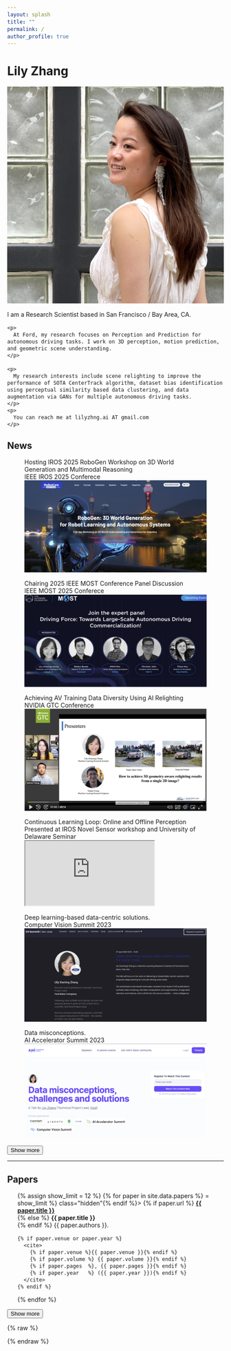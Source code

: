 ```yaml
---
layout: splash
title: ""
permalink: /
author_profile: true
---
```


<h1 class="centered-name">Lily Zhang</h1>


<!-- ░░░ Bio block with photo and links ░░░ -->
<div class="intro-flex">
  <div class="intro-left">          <!-- NEW wrapper -->
      <img src="/assets/img/prof_pic.jpg"
           alt="Lily Xianling Zhang"
           class="intro-avatar">
        <!-- social icons -->
        <div class="social-links">
          <a href="https://www.linkedin.com/in/alchemz/" aria-label="LinkedIn">
            <i class="fab fa-linkedin"></i>
          </a>
          <a href="https://github.com/alchemz" aria-label="GitHub">
            <i class="fab fa-github"></i>
          </a>
          <a href="https://scholar.google.com/citations?user=la-Mx-UAAAAJ" aria-label="Google Scholar">
            <i class="ai ai-google-scholar"></i>
          </a>
        </div>
  </div>

  <div class="intro-text">
    <p>
      I am a Research Scientist based in San Francisco / Bay Area, CA.
      <!-- I am a Research Scientist at
      <a href="https://corporate.ford.com/operations/locations/silicon-valley.html" target="_blank" rel="noopener">Ford Autonomy</a>, Palo Alto, CA. -->
    </p>

    <p>
      At Ford, my research focuses on Perception and Prediction for autonomous driving tasks. I work on 3D perception, motion prediction, and geometric scene understanding.
    </p>

    <p>
      My research interests include scene relighting to improve the performance of SOTA CenterTrack algorithm, dataset bias identification using perceptual similarity based data clustering, and data augmentation via GANs for multiple autonomous driving tasks.
    </p>
    <p>
      You can reach me at lilyzhng.ai AT gmail.com
    </p>
  </div>
</div>




## News

<div id="talks-videos" class="video-grid">
<figure>
  <figcaption>Hosting IROS 2025 RoboGen Workshop on 3D World Generation and Multimodal Reasoning<br><span class="venue-text">IEEE IROS 2025 Conferece</span></figcaption>
  <a href="https://robogen-iros.github.io/" target="_blank" rel="noopener" class="2025-iros-link">
    <img src="/assets/img/invited_talks/2025_iros.jpeg" alt="IROS Workshop" class="talk-thumbnail">
  </a>
</figure>

<figure>
  <figcaption>Chairing 2025 IEEE MOST Conference Panel Discussion<br><span class="venue-text">IEEE MOST 2025 Conferece</span></figcaption>
  <a href="https://ieeemobility.org/MOST2025/keynote.php" target="_blank" rel="noopener" class="2025-most-link">
    <img src="/assets/img/invited_talks/2025_most.png" alt="2025 MOST" class="talk-thumbnail">
  </a>
</figure>

<figure>
  <figcaption>Achieving AV Training Data Diversity Using AI Relighting<br><span class="venue-text">NVIDIA GTC Conference</span></figcaption>
  <a href="https://www.nvidia.com/en-us/on-demand/session/gtcspring23-s51407/" target="_blank" rel="noopener" class="nvidia-talk-link">
    <img src="/assets/img/invited_talks/2023_nvidia_2.png" alt="NVIDIA GTC Talk on Scene Relighting" class="talk-thumbnail">
    <div class="play-overlay">
      <i class="fas fa-circle-play"></i>
    </div>
  </a>
</figure>

<figure>
  <figcaption>Continuous Learning Loop: Online and Offline Perception<br><span class="venue-text">Presented at IROS Novel Sensor workshop and University of Delaware Seminar</span></figcaption>
  <iframe
    src="https://www.youtube.com/embed/_xMXiK9wBxE?playsinline=1&rel=0&mute=1"
    title="University of Delaware Lecture"
  ></iframe>
</figure>



<figure class="video-item hidden">
  <figcaption>Deep learning-based data-centric solutions.<br><span class="venue-text">Computer Vision Summit 2023</span></figcaption>
  <a href="https://computervisionsummit.com/location/cvsanjose/speaker/lilyxianlingzhang" target="_blank" rel="noopener" class="cv-summit-link">
    <img src="/assets/img/invited_talks/cv_summit_2023.png" alt="Computer Vision Summit 2023" class="talk-thumbnail">
  </a>
</figure>

<figure class="video-item hidden">
  <figcaption>Data misconceptions.<br><span class="venue-text">AI Accelerator Summit 2023</span></figcaption>
  <a href="https://www.researchgate.net/publication/382000139_Data_misconceptions_challenges_and_solutions" target="_blank" rel="noopener" class="cv-summit-link">
    <img src="/assets/img/invited_talks/ai_institude.png" alt="AI Accelerator Summit 2023" class="talk-thumbnail">
  </a>
</figure>

</div>

<button id="talks-more-button" class="more-button" data-target="#talks-videos">Show&nbsp;more</button>



---

## Papers

<ul id="papers-list" class="bibliography">
{% assign show_limit = 12 %}
{% for paper in site.data.papers %}
  <li{% if forloop.index0 >= show_limit %} class="hidden"{% endif %}>
    {% if paper.url %}
      <strong><a href="{{ paper.url }}" target="_blank" rel="noopener">{{ paper.title }}</a></strong><br>
    {% else %}
      <strong>{{ paper.title }}</strong><br>
    {% endif %}
    {{ paper.authors }}.<br>

    {% if paper.venue or paper.year %}
      <cite>
        {% if paper.venue %}{{ paper.venue }}{% endif %}
        {% if paper.volume %} {{ paper.volume }}{% endif %}
        {% if paper.pages  %}, {{ paper.pages }}{% endif %}
        {% if paper.year   %} ({{ paper.year }}){% endif %}
      </cite>
    {% endif %}
  </li>
{% endfor %}
</ul>

<button id="papers-more-button"
        class="more-button"
        data-target="#papers-list">
  Show&nbsp;more
</button>


<!-- put this at the very end of index.md (or whatever page),            -->
<!-- right before the closing markdown '---' or before any footer include -->
{% raw %}
<script>
/* unified handler from previous message */
document.addEventListener("DOMContentLoaded", () => {
  // Hide 'Show more' buttons if there are no hidden items
  document.querySelectorAll(".more-button").forEach(btn => {
    const target = document.querySelector(btn.dataset.target);
    if (target && target.querySelectorAll(".hidden").length === 0) {
      btn.style.display = 'none';
    }
    
    btn.addEventListener("click", () => {
      const target = document.querySelector(btn.dataset.target);
      if (!target) return;

      target.querySelectorAll(".hidden").forEach(fig => {
        fig.classList.remove("hidden");
        const ifr = fig.querySelector("iframe[data-src]");
        if (ifr) ifr.src = ifr.dataset.src;
      });

      btn.remove();
    });
  });
});
</script>
{% endraw %}